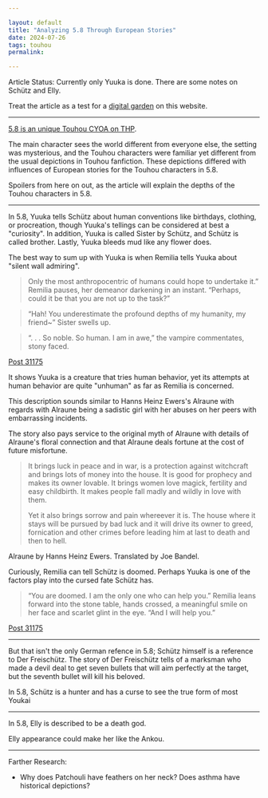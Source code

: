 ```yaml
---

layout: default
title: "Analyzing 5.8 Through European Stories"
date: 2024-07-26
tags: touhou
permalink: 

---
```


Article Status: Currently only Yuuka is done. There are some notes on Schütz and Elly.

Treat the article as a test for a [digital garden](https://www.technologyreview.com/2020/09/03/1007716/digital-gardens-let-you-cultivate-your-own-little-bit-of-the-internet/) on this website.

---

[5.8 is an unique Touhou CYOA on THP](https://www.touhou-project.com/forest/res/29818.html). 

The main character sees the world different from everyone else, the setting was mysterious, and the Touhou characters were familiar yet different from the usual depictions in Touhou fanfiction. These depictions differed with influences of European stories for the Touhou characters in 5.8. 

Spoilers from here on out, as the article will explain the depths of the Touhou characters in 5.8.

---

In 5.8, Yuuka tells Schütz about human conventions like birthdays, clothing, or procreation, though Yuuka's tellings can be considered at best a "curiosity". In addition, Yuuka is called Sister by Schütz, and Schütz is called brother. Lastly, Yuuka bleeds mud like any flower does. 

The best way to sum up with Yuuka is when Remilia tells Yuuka about "silent wall admiring".

> Only the most anthropocentric of humans could hope to undertake it.” Remilia pauses, her demeanor darkening in an instant. “Perhaps, could it be that you are not up to the task?”

> “Hah! You underestimate the profound depths of my humanity, my friend~” Sister swells up.

> “. . . So noble. So human. I am in awe,” the vampire commentates, stony faced.

[Post 31175](https://www.touhou-project.com/forest/res/31030.html#postform)

It shows Yuuka is a creature that tries human behavior, yet its attempts at human behavior are quite "unhuman" as far as Remilia is concerned.

This description sounds similar to Hanns Heinz Ewers's Alraune with regards with Alraune being a sadistic girl with her abuses on her peers with embarrassing incidents.

 The story also pays service to the original myth of Alraune with details of Alraune's floral connection and that Alraune deals fortune at the cost of future misfortune.

> It brings luck in peace and in war, is a protection against witchcraft and brings lots of money into the house. It is good for prophecy and makes its owner lovable. It brings women love magick, fertility and easy childbirth. It makes people fall madly and wildly in love with them.
> 
> Yet it also brings sorrow and pain whereever it is. The house where it stays will be pursued by bad luck and it will drive its owner to greed, fornication and other crimes before leading him at last to death and then to hell.

Alraune by Hanns Heinz Ewers. Translated by Joe Bandel.

Curiously, Remilia can tell Schütz is doomed. Perhaps Yuuka is one of the factors play into the cursed fate Schütz has.

> “You are doomed. I am the only one who can help you.” Remilia leans forward into the stone table, hands crossed, a meaningful smile on her face and scarlet glint in the eye. “And I will help you.”

[Post 31175](https://www.touhou-project.com/forest/res/31030.html#31175)

---

But that isn't the only German refence in 5.8; Schütz himself is a reference to Der Freischütz. The story of Der Freischütz tells of a marksman who made a devil deal to get seven bullets that will aim perfectly at the target, but the seventh bullet will kill his beloved. 

In 5.8, Schütz is a hunter and has a curse to see the true form of most Youkai

---

In 5.8, Elly is described to be a death god.

Elly appearance could make her like the Ankou.

---

Farther Research:

- Why does Patchouli have feathers on her neck? Does asthma have historical depictions?
